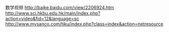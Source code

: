 数学视频
http://baike.baidu.com/view/2206924.htm
http://www.sci.hkbu.edu.hk/main/index.php?action=video&fid=12&language=sc
http://www.mysanco.com/tiku/index.php?class=index&action=netresource
